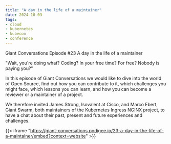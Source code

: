 ```yaml
---
title: "A day in the life of a maintainer"
date: 2024-10-03
tags:
- cloud
- kubernetes
- kubecon
- conference
---
```


Giant Conversations Episode #23 A day in the life of a maintainer

"Wait, you're doing what? Coding? In your free time? For free? Nobody is paying you?"

In this episode of Giant Conversations we would like to dive into the world of Open Source, find out how you can contribute to it, which challenges you might face, which lessons you can learn, and how you can become a reviewer or a maintainer of a project.

We therefore invited James Strong, Isovalent at Cisco, and Marco Ebert, Giant Swarm, both maintainers of the Kubernetes Ingress NGINX project, to have a chat about their past, present and future experiences and challenges.

{{< iframe "https://giant-conversations.podigee.io/23-a-day-in-the-life-of-a-maintainer/embed?context=website" >}}
